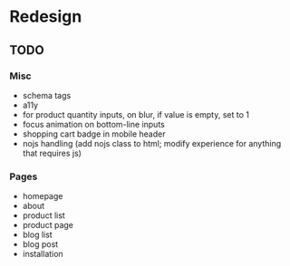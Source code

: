 # Redesign

## TODO

### Misc

- schema tags
- a11y
- for product quantity inputs, on blur, if value is empty, set to 1
- focus animation on bottom-line inputs
- shopping cart badge in mobile header
- nojs handling (add nojs class to html; modify experience for anything that requires js)

### Pages

- homepage
- about
- product list
- product page
- blog list
- blog post
- installation
